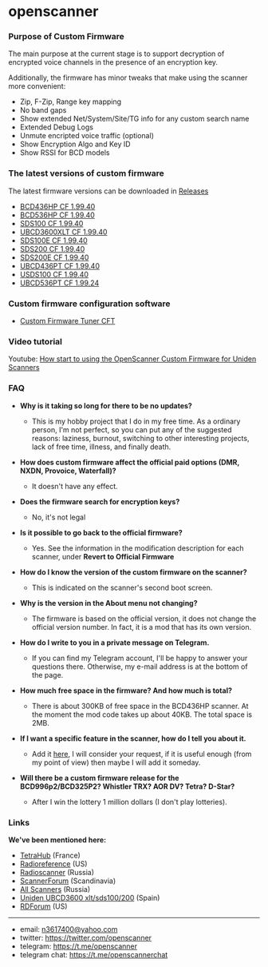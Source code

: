 # openscanner

### Purpose of Custom Firmware

The main purpose at the current stage is to support decryption of encrypted voice channels in the presence of an encryption key.

Additionally, the firmware has minor tweaks that make using the scanner more convenient:
- Zip, F-Zip, Range key mapping
- No band gaps
- Show extended Net/System/Site/TG info for any custom search name
- Extended Debug Logs
- Unmute encripted voice traffic (optional)
- Show Encryption Algo and Key ID
- Show RSSI for BCD models

### The latest versions of custom firmware

The latest firmware versions can be downloaded in [Releases](https://github.com/x27/openscanner/releases)

- [BCD436HP CF 1.99.40](https://github.com/x27/openscanner/tree/main/uniden/bcd436hp/fw/mod)
- [BCD536HP CF 1.99.40](https://github.com/x27/openscanner/tree/main/uniden/bcd536hp/fw/mod)
- [SDS100 CF 1.99.40](https://github.com/x27/openscanner/tree/main/uniden/sds100/fw/mod)
- [UBCD3600XLT CF 1.99.40](https://github.com/x27/openscanner/tree/main/uniden/ubcd3600xlt/mod)
- [SDS100E CF 1.99.40](https://github.com/x27/openscanner/tree/main/uniden/sds100e/mod)
- [SDS200 CF 1.99.40](https://github.com/x27/openscanner/tree/main/uniden/sds200/mod)
- [SDS200E CF 1.99.40](https://github.com/x27/openscanner/tree/main/uniden/sds200e/mod)
- [UBCD436PT CF 1.99.40](https://github.com/x27/openscanner/tree/main/uniden/ubcd436pt/mod)
- [USDS100 CF 1.99.40](https://github.com/x27/openscanner/tree/main/uniden/usds100/mod)
- [UBCD536PT CF 1.99.24](https://github.com/x27/openscanner/tree/main/uniden/ubcd536pt/mod)

### Custom firmware configuration software
- [Custom Firmware Tuner CFT](https://github.com/x27/CFT)

### Video tutorial

Youtube: [How start to using the OpenScanner Custom Firmware for Uniden Scanners](https://www.youtube.com/watch?v=alfvpBevngc)

### FAQ

- **Why is it taking so long for there to be no updates?**
  - This is my hobby project that I do in my free time. As a ordinary person, I'm not perfect, so you can put any of the suggested reasons: laziness, burnout, switching to other interesting projects, lack of free time, illness, and finally death.   

- **How does custom firmware affect the official paid options (DMR, NXDN, Provoice, Waterfall)?**
  - It doesn't have any effect.

- **Does the firmware search for encryption keys?**
  - No, it's not legal

- **Is it possible to go back to the official firmware?**
  - Yes. See the information in the modification description for each scanner, under **Revert to Official Firmware**

- **How do I know the version of the custom firmware on the scanner?**
  - This is indicated on the scanner's second boot screen.

- **Why is the version in the About menu not changing?**
  - The firmware is based on the official version, it does not change the official version number. In fact, it is a mod that has its own version.

- **How do I write to you in a private message on Telegram.**
  - If you can find my Telegram account, I'll be happy to answer your questions there. Otherwise, my e-mail address is at the bottom of the page.

- **How much free space in the firmware? And how much is total?**
  - There is about 300KB of free space in the BCD436HP scanner. At the moment the mod code takes up about 40KB. The total space is 2MB.

- **If I want a specific feature in the scanner, how do I tell you about it.**
  - Add it [here](https://github.com/x27/CFT/issues), I will consider your request, if it is useful enough (from my point of view) then maybe I will add it someday.

- **Will there be a custom firmware release for the BCD996p2/BCD325P2? Whistler TRX? AOR DV? Tetra? D-Star?**
  - After I win the lottery 1 million dollars (I don't play lotteries).


### Links

**We've been mentioned here:**
* [TetraHub](https://forum.tetrahub.net) (France)
* [Radioreference](http://forums.radioreference.com) (US)
* [Radioscanner](https://www.radioscanner.ru/) (Russia)
* [ScannerForum](https://www.scannerforum.nl) (Scandinavia)
* [All Scanners](https://t.me/allscanners) (Russia)
* [Uniden UBCD3600 xlt/sds100/200](https://t.me/ScannerUNIDENUBCD3600xlt) (Spain)
* [RDForum](https://www.rdforum.org/) (US)

---
- email: n3617400@yahoo.com
- twitter:  https://twitter.com/openscanner
- telegram: https://t.me/openscanner
- telegram chat: https://t.me/openscannerchat
